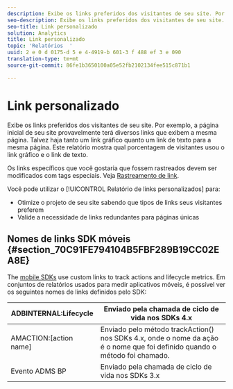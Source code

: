 ```yaml
---
description: Exibe os links preferidos dos visitantes de seu site. Por exemplo, a página inicial de seu site provavelmente terá diversos links que exibem a mesma página. Talvez haja tanto um link gráfico quanto um link de texto para a mesma página. Este relatório mostra qual porcentagem de visitantes usou o link gráfico e o link de texto.
seo-description: Exibe os links preferidos dos visitantes de seu site. Por exemplo, a página inicial de seu site provavelmente terá diversos links que exibem a mesma página. Talvez haja tanto um link gráfico quanto um link de texto para a mesma página. Este relatório mostra qual porcentagem de visitantes usou o link gráfico e o link de texto.
seo-title: Link personalizado
solution: Analytics
title: Link personalizado
topic: 'Relatórios  '
uuid: 2 e 0 d 0175-d 5 e 4-4919-b 601-3 f 488 ef 3 e 090
translation-type: tm+mt
source-git-commit: 86fe1b3650100a05e52fb2102134fee515c871b1

---
```



# Link personalizado

Exibe os links preferidos dos visitantes de seu site. Por exemplo, a página inicial de seu site provavelmente terá diversos links que exibem a mesma página. Talvez haja tanto um link gráfico quanto um link de texto para a mesma página. Este relatório mostra qual porcentagem de visitantes usou o link gráfico e o link de texto.

Os links específicos que você gostaria que fossem rastreados devem ser modificados com tags especiais. Veja [Rastreamento de link](https://marketing.adobe.com/resources/help/en_US/sc/implement/?f=c_linktracking).

Você pode utilizar o [!UICONTROL Relatório de links personalizados] para:

* Otimize o projeto de seu site sabendo que tipos de links seus visitantes preferem
* Valide a necessidade de links redundantes para páginas únicas

## Nomes de links SDK móveis {#section_70C91FE794104B5FBF289B19CC02EA8E}

The [mobile SDKs](https://marketing.adobe.com/resources/help/en_US/mobile/home.html) use custom links to track actions and lifecycle metrics. Em conjuntos de relatórios usados para medir aplicativos móveis, é possível ver os seguintes nomes de links definidos pelo SDK:

| ADBINTERNAL:Lifecycle | Enviado pela chamada de ciclo de vida nos SDKs 4.x |
|---|---|
| AMACTION:[action name] | Enviado pelo método trackAction() nos SDKs 4.x, onde o nome da ação é o nome que foi definido quando o método foi chamado. |
| Evento ADMS BP | Enviado pela chamada de ciclo de vida nos SDKs 3.x |

